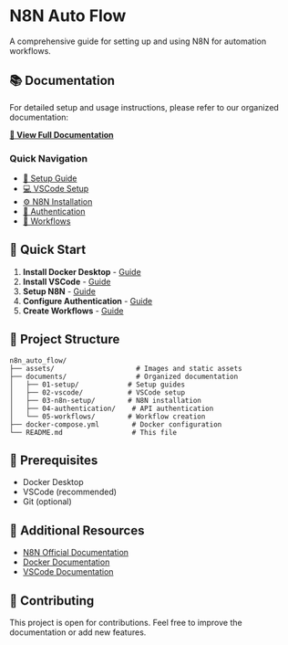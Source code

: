 # N8N Auto Flow

A comprehensive guide for setting up and using N8N for automation workflows.

## 📚 Documentation

For detailed setup and usage instructions, please refer to our organized documentation:

**[📖 View Full Documentation](./documents/README.md)**

### Quick Navigation

- [🚀 Setup Guide](./documents/01-setup/01-docker-desktop.md)
- [💻 VSCode Setup](./documents/02-vscode/01-install-vscode.md)
- [⚙️ N8N Installation](./documents/03-n8n-setup/01-clone-setup-n8n.md)
- [🔐 Authentication](./documents/04-authentication/01-get-access-token.md)
- [🔄 Workflows](./documents/05-workflows/01-create-n8n-workflow.md)

## 🚀 Quick Start

1. **Install Docker Desktop** - [Guide](./documents/01-setup/01-docker-desktop.md)
2. **Install VSCode** - [Guide](./documents/02-vscode/01-install-vscode.md)
3. **Setup N8N** - [Guide](./documents/03-n8n-setup/01-clone-setup-n8n.md)
4. **Configure Authentication** - [Guide](./documents/04-authentication/01-get-access-token.md)
5. **Create Workflows** - [Guide](./documents/05-workflows/01-create-n8n-workflow.md)

## 📁 Project Structure

```
n8n_auto_flow/
├── assets/                    # Images and static assets
├── documents/                 # Organized documentation
│   ├── 01-setup/            # Setup guides
│   ├── 02-vscode/           # VSCode setup
│   ├── 03-n8n-setup/        # N8N installation
│   ├── 04-authentication/    # API authentication
│   └── 05-workflows/        # Workflow creation
├── docker-compose.yml        # Docker configuration
└── README.md                 # This file
```

## 🔧 Prerequisites

- Docker Desktop
- VSCode (recommended)
- Git (optional)

## 📖 Additional Resources

- [N8N Official Documentation](https://docs.n8n.io/)
- [Docker Documentation](https://docs.docker.com/)
- [VSCode Documentation](https://code.visualstudio.com/docs)

## 🤝 Contributing

This project is open for contributions. Feel free to improve the documentation or add new features.
